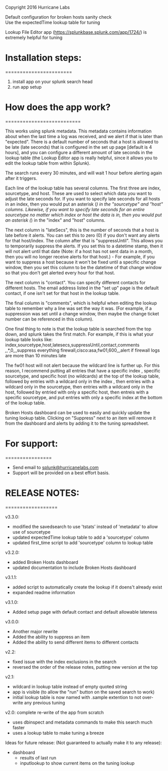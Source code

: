 Copyright 2016 Hurricane Labs

Default configuration for broken hosts sanity check  
Use the expectedTime lookup table for tuning

Lookup File Editor app (https://splunkbase.splunk.com/app/1724/) is extremely helpful for tuning

# Installation steps: #
=======================
1. install app on your splunk search head
2. run app setup


# How does the app work? #
==========================

This works using splunk metadata. This metadata contains information about when the last time a log was received, and we alert if that is later than "expected". 
There is a default number of seconds that a host is allowed to be late (late seconds) that is configured in the set up page [default is 4 hours], and you can configure a different amount of late seconds in the lookup table (the Lookup Editor app is really helpful, since it allows you to edit the lookup table from within Splunk). 

The search runs every 30 minutes, and will wait 1 hour before alerting again after it triggers.

Each line of the lookup table has several columns. The first three are index, sourcetype, and host. These are used to select which data you want to adjust the late seconds for. If you want to specify late seconds for all hosts in an index, then you would put an asterisk (*) in the "sourcetype" and "host" columns. Likewise, if you want to specify late seconds for an entire sourcetype no matter which index or host the data is in, then you would put an asterisk (*) in the "index" and "host" columns. 

The next column is "lateSecs", this is the number of seconds that a host is late before it alerts. You can set this to zero (0) if you don't want any alerts for that host/index. 
The column after that is "suppressUntil". This allows you to temporarily suppress the alerts. If you set this to a datetime stamp, then it will not alert until that date (Note: if a host has not sent data in a month, then you will no longer receive alerts for that host.) - For example, if you want to suppress a host because it won't be fixed until a specific change window, then you set this column to be the datetime of that change window so that you don't get alerted every hour for that host.

The next column is "contact". You can specify different contacts for different hosts. The email address listed in the "set up" page is the default contact, if one isn't set for that host in the lookup table.  

The final column is "comments", which is helpful when editing the lookup table to remember why a line was set the way it was. (For example, if a suppression was set until a change window, then maybe the change ticket number can be referenced in this column).

One final thing to note is that the lookup table is searched from the top down, and splunk takes the first match. 
For example, if this is what your lookup table looks like:
index,sourcetype,host,latesecs,suppressUntil,contact,comments
*,*,*,0,,,suppress everything
firewall,cisco:asa,fw01,600,,,alert if firewall logs are more than 10 minutes late

The fw01 host will not alert because the wildcard line is further up.
For this reason, I recommend putting all entries that have a specific index , specific sourcetype, and specific host (no wildcards) at the top of the lookup table, followed by entries with a wildcard only in the index , then entries with a wildcard only in the sourcetype, then entries with a wildcard only in the host, followed by entried with only a specific host, then entreis with a specific sourcetype, and put entries with only a specific index at the bottom of the lookup table.

Broken Hosts dashboard can be used to easily and quickly update the tuning lookup table. Clicking on "Suppress" next to an item will remove it from the dashboard and alerts by adding it to the tuning spreadsheet.

# For support: #
================
* Send email to splunk@hurricanelabs.com
* Support will be provided on a best effort basis.


# RELEASE NOTES: #
==================

v3.3.0:
* modified the savedsearch to use 'tstats' instead of 'metadata' to allow use of sourcetype
* updated expectedTime lookup table to add a 'sourcetype' column
* updated first_time script to add 'sourcetype' column to lookup table 

v3.2.0:
* added Broken Hosts dashboard
* updated documentation to include Broken Hosts dashboard

v3.1.1:
* added script to automatically create the lookup if it doens't already exist
* expanded readme information

v3.1.0:
* Added setup page with default contact and default allowable lateness

v3.0.0:
* Another major rewrite
* Added the ability to suppress an item
* Added the ability to send different items to different contacts

v2.2:
* fixed issue with the index exclusions in the search
* reversed the order of the release notes, putting new version at the top

v2.1:
* wildcard in lookup table instead of empty quoted string
* app is visible (to allow the "run" button on the saved search to work)
* initial lookup table is now named with .sample extention to not over-write any previous tuning

v2.0: complete re-write of the app from scratch
* uses dbinspect and metadata commands to make this search much faster
* uses a lookup table to make tuning a breeze

Ideas for future release:
(Not guaranteed to actually make it to any release):
* dashboard
  * results of last run
  * inputlookup to show current items on the tuning lookup

